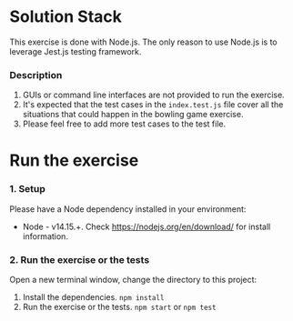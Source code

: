# Solution Stack
This exercise is done with Node.js. The only reason to use Node.js is to leverage Jest.js testing framework.
### **Description**
  1. GUIs or command line interfaces are not provided to run the exercise.
  1. It's expected that the test cases in the `index.test.js` file cover all the situations that could happen in the bowling game exercise.
  1. Please feel free to add more test cases to the test file.
# Run the exercise
### 1. Setup 
Please have a Node dependency installed in your environment:
* Node - v14.15.+. Check https://nodejs.org/en/download/ for install information.
### 2. Run the exercise or the tests
Open a new terminal window, change the directory to this project:
  1. Install the dependencies.
    `npm install`
  1. Run the exercise or the tests.
    `npm start`
    or
    `npm test`

